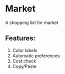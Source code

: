 # Market
A shopping list for market

## Features:
1. Color labels
2. Automatic preferences
3. Cost check
4. Copy/Paste
